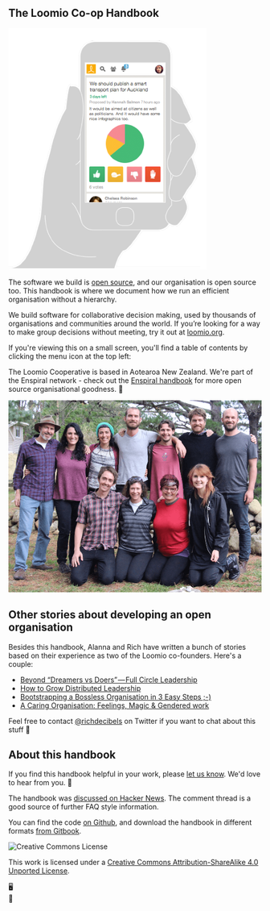 ## The Loomio Co-op Handbook


<img src='loomio-phone.png' class='img-right img-250px'>

The software we build is [open source](http://github.com/loomio/loomio), and our organisation is open source too. This handbook is where we document how we run an efficient organisation without a hierarchy.

We build software for collaborative decision making, used by thousands of organisations and communities around the world. If you’re looking for a way to make group decisions without meeting, try it out at [loomio.org](https://www.loomio.org?utm_campaign=handbook&utm_source=handbook).

<div class="mobile-visible">
  <p>If you're viewing this on a small screen, you'll find a table of contents by clicking the menu icon at the top left: <i class="fa fa-align-justify"></i></p>
</div>

The Loomio Cooperative is based in Aotearoa New Zealand. We're part of the Enspiral network - check out the [Enspiral handbook](http://handbook.enspiral.com) for more open source organisational goodness. 🍍

![](teamloomio.jpg)

## Other stories about developing an open organisation

Besides this handbook, Alanna and Rich have written a bunch of stories based on their experience as two of the Loomio co-founders. Here's a couple:

* [Beyond “Dreamers vs Doers” — Full Circle Leadership](https://medium.com/enspiral-tales/beyond-dreamers-vs-doers-full-circle-leadership-869557da1248#.4h7ilp3w4)
* [How to Grow Distributed Leadership](https://medium.com/enspiral-tales/how-to-grow-distributed-leadership-7f6b25f0361c)
* [Bootstrapping a Bossless Organisation in 3 Easy Steps ;-)](https://medium.com/enspiral-tales/bootstrapping-a-bossless-organisation-in-3-easy-steps-afc653e8f5e6#.wdnoa4f4x)
* [A Caring Organisation: Feelings, Magic & Gendered work](https://medium.com/enspiral-tales/a-caring-organisation-5319f81c420f#.sqwbtbqwt)

Feel free to contact [@richdecibels](https://twitter.com/richdecibels) on Twitter if you want to chat about this stuff 💅

## About this handbook

If you find this handbook helpful in your work, please [let us know](https://loomio.org/contact). We'd love to hear from you. 🐌

The handbook was [discussed on Hacker News](https://news.ycombinator.com/item?id=12348909). The comment thread is a good source of further FAQ style information.

You can find the code [on Github](https://github.com/loomio/loomio-coop-handbook), and download the handbook in different formats [from Gitbook](https://www.gitbook.com/book/loomio/loomio-cooperative-handbook/details).

<img src="http://i.creativecommons.org/l/by-sa/3.0/88x31.png" class="img-right" alt="Creative Commons License" />

This work is licensed under a [Creative Commons Attribution-ShareAlike 4.0 Unported License](http://creativecommons.org/licenses/by-sa/4.0/).

<div class="mobile-hidden">🖥</div>
<div class="mobile-visible">📱</div>